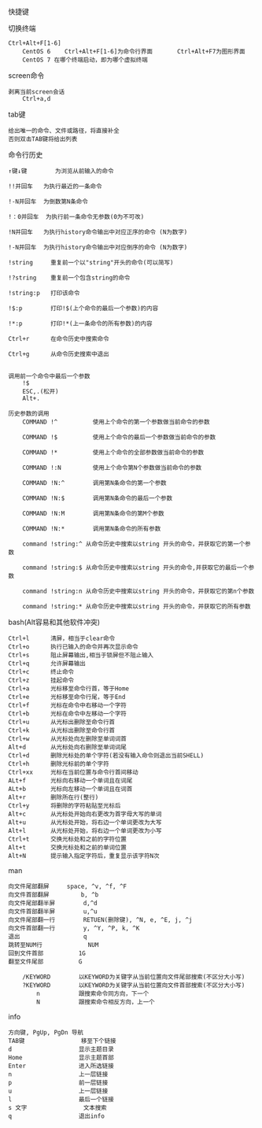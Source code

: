 快捷键

切换终端

	Ctrl+Alt+F[1-6] 
		CentOS 6 	Ctrl+Alt+F[1-6]为命令行界面   	Ctrl+Alt+F7为图形界面
		CentOS 7 在哪个终端启动，即为哪个虚拟终端

screen命令


	剥离当前screen会话
		Ctrl+a,d

tab键

	给出唯一的命令、文件或路径，将直接补全
	否则双击TAB键将给出列表

命令行历史

	↑键↓键		为浏览从前输入的命令
	
	!!并回车 	为执行最近的一条命令
	
	!-N并回车 	为倒数第N条命令
	
	!：0并回车	为执行前一条命令无参数(0为不可改)
	
	!N并回车  	为执行history命令输出中对应正序的命令 (N为数字)
	
	!-N并回车	为执行history命令输出中对应倒序的命令 (N为数字)
	
	!string 	重复前一个以"string"开头的命令(可以简写)
	
	!?string	重复前一个包含string的命令
	
	!string:p	打印该命令
	
	!$:p		打印!$(上个命令的最后一个参数)的内容
	
	!*:p		打印!*(上一条命令的所有参数)的内容
	
	Ctrl+r		在命令历史中搜索命令
	
	Ctrl+g		从命令历史搜索中退出
	

	调用前一个命令中最后一个参数
		!$
		ESC,.(松开)
		Alt+.

	历史参数的调用
		COMMAND !^			使用上个命令的第一个参数做当前命令的参数
		
		COMMAND !$			使用上个命令的最后一个参数做当前命令的参数
		
		COMMAND !*			使用上个命令的全部参数做当前命令的参数
		
		COMMAND !:N  		使用上个命令第N个参数做当前命令的参数
		
		COMMAND !N:^		调用第N条命令的第一个参数
		
		COMMAND !N:$		调用第N条命令的最后一个参数
		
		COMMAND !N:M		调用第N条命令的第M个参数		
		
		COMMAND !N:*		调用第N条命令的所有参数
		
		command !string:^ 从命令历史中搜索以string 开头的命令，并获取它的第一个参数
		
		command !string:$ 从命令历史中搜索以string 开头的命令,并获取它的最后一个参数
		
		command !string:n 从命令历史中搜索以string 开头的命令，并获取它的第n个参数
		
		command !string:* 从命令历史中搜索以string 开头的命令，并获取它的所有参数		

bash(Alt容易和其他软件冲突)


	Ctrl+l		清屏，相当于clear命令	
	Ctrl+o  	执行已输入的命令并再次显示命令
	Ctrl+s 		阻止屏幕输出,相当于锁屏但不阻止输入	
	Ctrl+q 		允许屏幕输出
	Ctrl+c 		终止命令
	Ctrl+z 		挂起命令
	Ctrl+a 		光标移至命令行首，等于Home
	Ctrl+e 		光标移至命令行尾，等于End
	Ctrl+f 		光标在命令中右移动一个字符
	Ctrl+b 		光标在命令中左移动一个字符
	Ctrl+u 		从光标出删除至命令行首
	Ctrl+k 		从光标出删除至命令行首
	Ctrl+w 		从光标处向左删除至单词词首	
	Alt+d 		从光标处向右删除至单词词尾
	Ctrl+d	 	删除光标处的单个字符(若没有输入命令则退出当前SHELL)
	Ctrl+h 		删除光标前的单个字符
	Ctrl+xx 	光标在当前位置与命令行首间移动
	ALt+f 		光标向右移动一个单词且在词尾
	ALt+b 		光标向左移动一个单词且在词首
	Alt+r 		删除所在行(整行)
	Ctrl+y		将删除的字符粘贴至光标后
	Alt+c		从光标处开始向右更改为首字母大写的单词
	Alt+u		从光标处开始，将右边一个单词更改为大写
	Alt+l		从光标处开始，将右边一个单词更改为小写
	Ctrl+t		交换光标处和之前的字符位置
	Alt+t		交换光标处和之前的单词位置
	Alt+N		提示输入指定字符后，重复显示该字符N次

man

	向文件尾部翻屏		space, ^v, ^f, ^F
	向文件首部翻屏 		b, ^b
	向文件尾部翻半屏 		d,^d
	向文件首部翻半屏 		u,^u
	向文件尾部翻一行 		RETUEN(删除键), ^N, e, ^E, j, ^j
	向文件首部翻一行		y, ^Y, ^P, k, ^K
	退出					q
	跳转至NUM行 			NUM
	回到文件首部			1G
	翻至文件尾部 			G

		/KEYWORD  		以KEYWORD为关键字从当前位置向文件尾部搜索(不区分大小写)
		?KEYWORD    	以KEYWORD为关键字从当前位置向文件首部搜索(不区分大小写)
			n			跟搜索命令同方向，下一个
			N 			跟搜索命令相反方向，上一个

info

	方向键, PgUp, PgDn	导航
	TAB键 				移至下个链接
	d 					显示主题目录
	Home  				显示主题首部
	Enter 				进入所选链接
	n 					上一层链接
	p 					前一层链接
	u 					上一层链接
	l 					最后一个链接
	s 文字 				文本搜索
	q  					退出info

